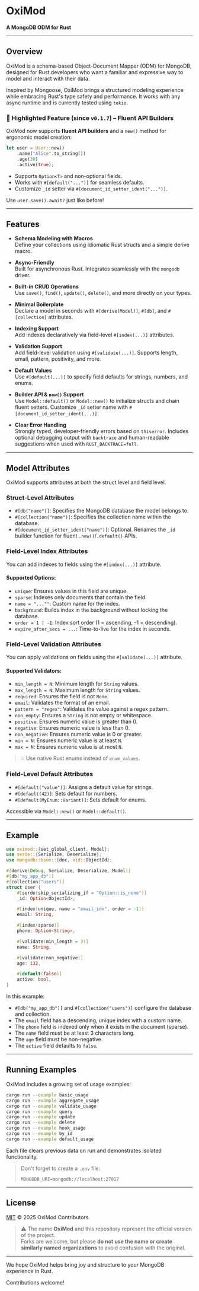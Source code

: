 # OxiMod

**A MongoDB ODM for Rust**

---

## Overview

OxiMod is a schema-based Object-Document Mapper (ODM) for MongoDB, designed for Rust developers who want a familiar and expressive way to model and interact with their data.

Inspired by Mongoose, OxiMod brings a structured modeling experience while embracing Rust's type safety and performance. It works with any async runtime and is currently tested using `tokio`.

### 🚀 Highlighted Feature (since `v0.1.7`) – Fluent API Builders

OxiMod now supports **fluent API builders** and a `new()` method for ergonomic model creation:

```rust
let user = User::new()
    .name("Alice".to_string())
    .age(30)
    .active(true);
```

- Supports `Option<T>` and non-optional fields.
- Works with `#[default("...")]` for seamless defaults.
- Customize `_id` setter via `#[document_id_setter_ident("...")]`.

Use `user.save().await?` just like before!

---

## Features

- **Schema Modeling with Macros**  
  Define your collections using idiomatic Rust structs and a simple derive macro.

- **Async-Friendly**  
  Built for asynchronous Rust. Integrates seamlessly with the `mongodb` driver.

- **Built-in CRUD Operations**  
  Use `save()`, `find()`, `update()`, `delete()`, and more directly on your types.

- **Minimal Boilerplate**  
  Declare a model in seconds with `#[derive(Model)]`, `#[db]`, and `#[collection]` attributes.

- **Indexing Support**  
  Add indexes declaratively via field-level `#[index(...)]` attributes.

- **Validation Support**  
  Add field-level validation using `#[validate(...)]`. Supports length, email, pattern, positivity, and more.

- **Default Values**  
  Use `#[default(...)]` to specify field defaults for strings, numbers, and enums.

- **Builder API & `new()` Support**  
  Use `Model::default()` or `Model::new()` to initialize structs and chain fluent setters. Customize `_id` setter name with `#[document_id_setter_ident(...)]`.

- **Clear Error Handling**  
  Strongly typed, developer-friendly errors based on `thiserror`. Includes optional debugging output with `backtrace` and human-readable suggestions when used with `RUST_BACKTRACE=full`.

---

## Model Attributes

OxiMod supports attributes at both the struct level and field level.

### Struct-Level Attributes

- `#[db("name")]`: Specifies the MongoDB database the model belongs to.
- `#[collection("name")]`: Specifies the collection name within the database.
- `#[document_id_setter_ident("name")]`: Optional. Renames the `_id` builder function for fluent `.new()`/`.default()` APIs.

### Field-Level Index Attributes

You can add indexes to fields using the `#[index(...)]` attribute.

#### Supported Options:

- `unique`: Ensures values in this field are unique.
- `sparse`: Indexes only documents that contain the field.
- `name = "...""`: Custom name for the index.
- `background`: Builds index in the background without locking the database.
- `order = 1 | -1`: Index sort order (1 = ascending, -1 = descending).
- `expire_after_secs = ...`: Time-to-live for the index in seconds.

### Field-Level Validation Attributes

You can apply validations on fields using the `#[validate(...)]` attribute.

#### Supported Validators:

- `min_length = N`: Minimum length for `String` values.
- `max_length = N`: Maximum length for `String` values.
- `required`: Ensures the field is not `None`.
- `email`: Validates the format of an email.
- `pattern = "regex"`: Validates the value against a regex pattern.
- `non_empty`: Ensures a `String` is not empty or whitespace.
- `positive`: Ensures numeric value is greater than 0.
- `negative`: Ensures numeric value is less than 0.
- `non_negative`: Ensures numeric value is 0 or greater.
- `min = N`: Ensures numeric value is at least `N`.
- `max = N`: Ensures numeric value is at most `N`.

> 💡 Use native Rust enums instead of `enum_values`.

### Field-Level Default Attributes

- `#[default("value")]`: Assigns a default value for strings.
- `#[default(42)]`: Sets default for numbers.
- `#[default(MyEnum::Variant)]`: Sets default for enums.

Accessible via `Model::new()` or `Model::default()`.

---

## Example

```rust
use oximod::{set_global_client, Model};
use serde::{Serialize, Deserialize};
use mongodb::bson::{doc, oid::ObjectId};

#[derive(Debug, Serialize, Deserialize, Model)]
#[db("my_app_db")]
#[collection("users")]
struct User {
    #[serde(skip_serializing_if = "Option::is_none")]
    _id: Option<ObjectId>,

    #[index(unique, name = "email_idx", order = -1)]
    email: String,

    #[index(sparse)]
    phone: Option<String>,

    #[validate(min_length = 3)]
    name: String,

    #[validate(non_negative)]
    age: i32,

    #[default(false)]
    active: bool,
}
```

In this example:

- `#[db("my_app_db")]` and `#[collection("users")]` configure the database and collection.
- The `email` field has a descending, unique index with a custom name.
- The `phone` field is indexed only when it exists in the document (sparse).
- The `name` field must be at least 3 characters long.
- The `age` field must be non-negative.
- The `active` field defaults to `false`.

---

## Running Examples

OxiMod includes a growing set of usage examples:

```bash
cargo run --example basic_usage
cargo run --example aggregate_usage
cargo run --example validate_usage
cargo run --example query
cargo run --example update
cargo run --example delete
cargo run --example hook_usage
cargo run --example by_id
cargo run --example default_usage
```

Each file clears previous data on run and demonstrates isolated functionality.

> Don't forget to create a `.env` file:
>
> ```env
> MONGODB_URI=mongodb://localhost:27017
> ```

---

## License

[MIT](./LICENSE) © 2025 OxiMod Contributors

> ⚠️ The name **OxiMod** and this repository represent the official version of the project.  
> Forks are welcome, but please **do not use the name or create similarly named organizations** to avoid confusion with the original.

---

We hope OxiMod helps bring joy and structure to your MongoDB experience in Rust.

Contributions welcome!

